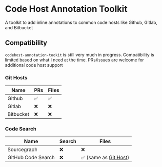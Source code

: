 # Code Host Annotation Toolkit

A toolkit to add inline annotations to common code hosts like Github, Gitlab, and Bitbucket

## Compatibility

`codehost-annotation-tookit` is still very much in progress. Compatibility is limited based on what I need at the time. PRs/Issues are welcome for additional code host support

### Git Hosts

| Name      | PRs                | Files              |
| --------- | ------------------ | ------------------ |
| Github    | :white_check_mark: | :white_check_mark: |
| Gitlab    | :x:                | :x:                |
| Bitbucket | :x:                | :x:                |

### Code Search

| Name               | Search | Files                                               |
| ------------------ | ------ | --------------------------------------------------- |
| Sourcegraph        | :x:    | :x:                                                 |
| GitHub Code Search | :x:    | :white_check_mark: (same as [Git Host](#git-hosts)) |